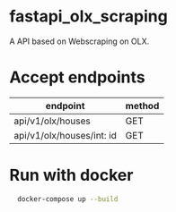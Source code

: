 # fastapi_olx_scraping

A API based on Webscraping on OLX.

# Accept endpoints
|endpoint| method|
|--------|-------|
|api/v1/olx/houses|GET|
|api/v1/olx/houses/int: id|GET|

 # Run with docker
```sh
  docker-compose up --build
 ```
